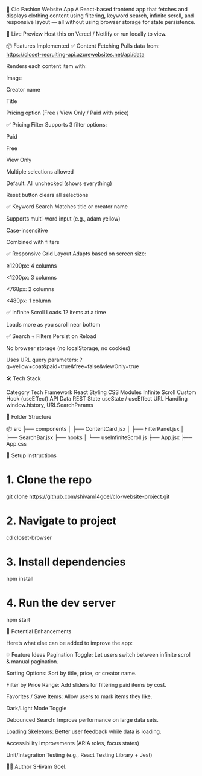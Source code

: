 🧥 Clo Fashion Website App
A React-based frontend app that fetches and displays clothing content using filtering, keyword search, infinite scroll, and responsive layout — all without using browser storage for state persistence.

🚀 Live Preview
Host this on Vercel / Netlify or run locally to view.

📦 Features Implemented
✅ Content Fetching
Pulls data from:
https://closet-recruiting-api.azurewebsites.net/api/data

Renders each content item with:

Image

Creator name

Title

Pricing option (Free / View Only / Paid with price)

✅ Pricing Filter
Supports 3 filter options:

Paid

Free

View Only

Multiple selections allowed

Default: All unchecked (shows everything)

Reset button clears all selections

✅ Keyword Search
Matches title or creator name

Supports multi-word input (e.g., adam yellow)

Case-insensitive

Combined with filters

✅ Responsive Grid Layout
Adapts based on screen size:

≥1200px: 4 columns

<1200px: 3 columns

<768px: 2 columns

<480px: 1 column

✅ Infinite Scroll
Loads 12 items at a time

Loads more as you scroll near bottom

✅ Search + Filters Persist on Reload

No browser storage (no localStorage, no cookies)

Uses URL query parameters:
?q=yellow+coat&paid=true&free=false&viewOnly=true


🛠️ Tech Stack

Category	        Tech
Framework	        React
Styling	            CSS Modules
Infinite Scroll	    Custom Hook (useEffect)
API Data	        REST
State	            useState / useEffect
URL Handling	    window.history, URLSearchParams


📁 Folder Structure

📦 src
├── components
│   ├── ContentCard.jsx
│   ├── FilterPanel.jsx
│   ├── SearchBar.jsx
├── hooks
│   └── useInfiniteScroll.js
├── App.jsx
├── App.css


🧪 Setup Instructions

# 1. Clone the repo
git clone https://github.com/shivam14goel/clo-website-project.git

# 2. Navigate to project
cd closet-browser

# 3. Install dependencies
npm install

# 4. Run the dev server
npm start


🔮 Potential Enhancements

Here’s what else can be added to improve the app:

💡 Feature Ideas
Pagination Toggle: Let users switch between infinite scroll & manual pagination.

Sorting Options: Sort by title, price, or creator name.

Filter by Price Range: Add sliders for filtering paid items by cost.

Favorites / Save Items: Allow users to mark items they like.

Dark/Light Mode Toggle

Debounced Search: Improve performance on large data sets.

Loading Skeletons: Better user feedback while data is loading.

Accessibility Improvements (ARIA roles, focus states)

Unit/Integration Testing (e.g., React Testing Library + Jest)

🧑‍💻 Author
SHivam Goel.
